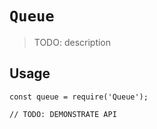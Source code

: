 # `Queue`

> TODO: description

## Usage

```
const queue = require('Queue');

// TODO: DEMONSTRATE API
```
